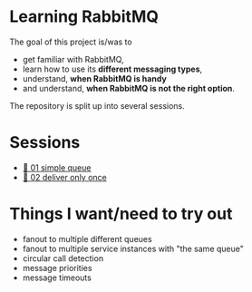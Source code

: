 # Learning RabbitMQ

The goal of this project is/was to
- get familiar with RabbitMQ,
- learn how to use its **different messaging types**,
- understand, **when RabbitMQ is handy**
- and understand, **when RabbitMQ is not the right option**.

The repository is split up into several sessions.

# Sessions

- [🔗 01 simple queue](01-simple-queue)
- [🔗 02 deliver only once](02-deliver-only-once)

# Things I want/need to try out

- fanout to multiple different queues
- fanout to multiple service instances with "the same queue"
- circular call detection
- message priorities
- message timeouts